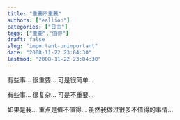 ```yaml
---
title: "重要不重要"
authors: ["eallion"]
categories: ["日志"]
tags: ["重要","值得"]
draft: false
slug: "important-unimportant"
date: "2008-11-22 23:04:30"
lastmod: "2008-11-22 23:04:30"
---
```


有些事...
很重要...
可是很简单...

有些事...
很复杂...
可是不重要...

如果是我...
重点是值不值得...
虽然我做过很多不值得的事情...
